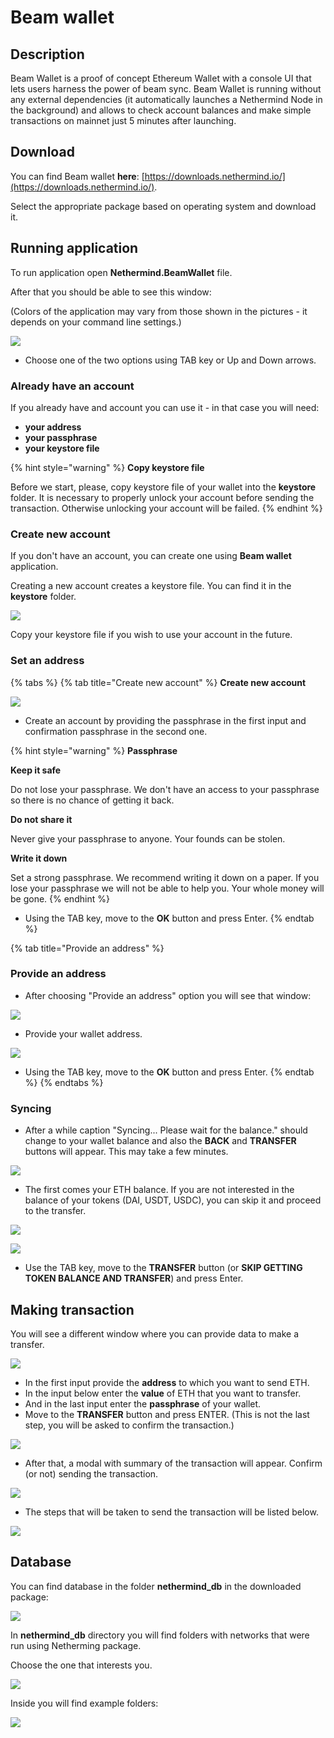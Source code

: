 # Beam wallet

## Description

Beam Wallet is a proof of concept Ethereum Wallet with a console UI that lets users harness the power of beam sync. Beam Wallet is running without any external dependencies \(it automatically launches a Nethermind Node in the background\) and allows to check account balances and make simple transactions on mainnet just 5 minutes after launching.

## Download

You can find Beam wallet **here**: [https://downloads.nethermind.io/](https://downloads.nethermind.io/).

Select the appropriate package based on operating system and download it.

## Running application

To run application open **Nethermind.BeamWallet** file.

After that you should be able to see this window:

\(Colors of the application may vary from those shown in the pictures - it depends on your command line settings.\)

![](../.gitbook/assets/image%20%28115%29.png)

* Choose one of the two options using TAB key or Up and Down arrows.

### Already have an account

If you already have and account you can use it - in that case you will need:

* **your address**
* **your passphrase**
* **your keystore file**

{% hint style="warning" %}
**Copy keystore file**

Before we start, please, copy keystore file of your wallet into the **keystore** folder. It is necessary to properly unlock your account before sending the transaction. Otherwise unlocking your account will be failed.
{% endhint %}

### **Create new account**

If you don't have an account, you can create one using **Beam wallet** application.

Creating a new account creates a keystore file. You can find it in the **keystore** folder.

![](../.gitbook/assets/image%20%28114%29.png)

Copy your keystore file if you wish to use your account in the future.

### Set an address

{% tabs %}
{% tab title="Create new account" %}
**Create new account**

![](../.gitbook/assets/image%20%2897%29.png)

* Create an account by providing the passphrase in the first input and confirmation passphrase in the second one.

{% hint style="warning" %}
**Passphrase**

**Keep it safe**

Do not lose your passphrase. We don't have an access to your passphrase so there is no chance of getting it back.

**Do not share it**

Never give your passphrase to anyone. Your founds can be stolen.

**Write it down**

Set a strong passphrase. We recommend writing it down on a paper. If you lose your passphrase we will not be able to help you. Your whole money will be gone.
{% endhint %}

* Using the TAB key, move to the **OK** button and press Enter. 
{% endtab %}

{% tab title="Provide an address" %}
### Provide an address

* After choosing "Provide an address" option you will see that window:

![](../.gitbook/assets/image%20%28107%29.png)

* Provide your wallet address.

![](../.gitbook/assets/image%20%28100%29.png)

* Using the TAB key, move to the **OK** button and press Enter. 
{% endtab %}
{% endtabs %}

### Syncing

* After a while caption "Syncing... Please wait for the balance." should change to your wallet balance and also the **BACK** and **TRANSFER** buttons will appear. This may take a few minutes.

![](../.gitbook/assets/image%20%28103%29.png)

* The first comes your ETH balance. If you are not interested in the balance of your tokens \(DAI, USDT, USDC\), you can skip it and proceed to the transfer.

![](../.gitbook/assets/image%20%2899%29.png)

![](../.gitbook/assets/image%20%2896%29.png)

* Use the TAB key, move to the **TRANSFER** button \(or **SKIP GETTING TOKEN BALANCE AND TRANSFER**\) and press Enter.

## Making transaction

You will see a different window where you can provide data to make a transfer.

![](../.gitbook/assets/image%20%2895%29.png)

* In the first input provide the **address** to which you want to send ETH.
* In the input below enter the **value** of ETH that you want to transfer.
* And in the last input enter the **passphrase** of your wallet.
* Move to the **TRANSFER** button and press ENTER. \(This is not the last step, you will be asked to confirm the transaction.\)

![](../.gitbook/assets/image%20%28106%29.png)

* After that, a modal with summary of the transaction will appear. Confirm \(or not\) sending the transaction.

![](../.gitbook/assets/image%20%2894%29.png)

* The steps that will be taken to send the transaction will be listed below.

![](../.gitbook/assets/image%20%28101%29.png)

## Database

You can find database in the folder **nethermind\_db** in the downloaded package:

![](../.gitbook/assets/image%20%28113%29.png)

In **nethermind\_db** directory you will find folders with networks that were run using Netherming package.

Choose the one that interests you.

![](../.gitbook/assets/image%20%28110%29.png)

Inside you will find example folders:

![](../.gitbook/assets/image%20%28108%29.png)





